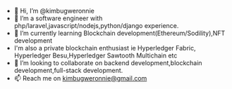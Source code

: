 - 👋 Hi, I’m @kimbugweronnie
- 👀 I’m a software  engineer with  php/laravel,javascript/nodejs,python/django experience.
- 🌱 I’m currently learning Blockchain development(Ethereum/Sodility),NFT development
- I'm also a private blockchain enthusiast ie Hyperledger Fabric, Hyperledger Besu,Hyperledger Sawtooth Multichain etc
- 💞️ I’m looking to collaborate on backend development,blockchain development,full-stack development.
- 📫 Reach me on kimbugweronnie@gmail.com

<!---
kimbugweronnie/kimbugweronnie is a ✨ special ✨ repository because its `README.md` (this file) appears on your GitHub profile.
You can click the Preview link to take a look at your changes.
--->
